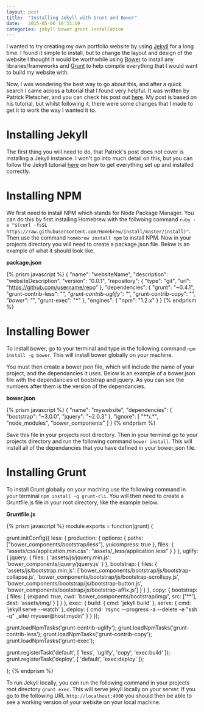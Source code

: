 ```yaml
---
layout: post
title:  "Installing Jekyll with Grunt and Bower"
date:   2015-05-06 10:33:19
categories: jekyll bower grunt installation
---
```

I wanted to try creating my own portfolio website by using [Jekyll](http://jekyllrb.com/) for a long time. I found it simple to install, but to change the layout and design of the website I thought it would be worthwhile using [Bower](http://bower.io/) to install any libraries/frameworks and [Grunt](http://gruntjs.com/) to help compile everything that I would want to build my website with.

Now, I was wondering the best way to go about this, and after a quick search I came across a tutorial that I found very helpful. It was written by Patrick Pletscher, and you can check his post out [here](http://www.pletscher.org/blog/2013/05/27/website.html). My post is based on his tutorial, but whilst following it, there were some changes that I made to get it to work the way I wanted it to.

# Installing Jekyll

The first thing you will need to do, that Patrick's post does not cover is installing a Jekyll instance. I won't go into much detail on this, but you can follow the Jekyll tutorial [here](http://jekyllrb.com/docs/installation/) on how to get everything set up and installed correctly. 

# Installing NPM

We first need to install NPM which stands for Node Package Manager. You can do this by first installing Homebrew with the follwoing command `ruby -e "$(curl -fsSL https://raw.githubusercontent.com/Homebrew/install/master/install)"`. Then use the command `homebrew install npm` to install NPM. Now in your projects directory you will need to create a package.json file. Below is an example of what it should look like. 

**package.json**

{% prism javascript %}
{
  "name": "websiteName",
  "description": "websiteDescription",
  "version": "0.0.1",
  "repository": {
    "type": "git",
    "url": "https://github.com/username/repo"
  },
  "dependencies": {
    "grunt": "~0.4.1",
    "grunt-contrib-less": "*",
    "grunt-contrib-uglify": "*",
    "grunt-contrib-copy": "*",
    "bower": "*",
    "grunt-exec": "*"
  },
  "engines": {
      "npm": "1.2.x"
  }
}
{% endprism %}

# Installing Bower

To install bower, go to your terminal and type in the following command `npm install -g bower`. This will install bower globally on your machine. 

You must then create a bower.json file, which will include the name of your project, and the dependancies it uses. Below is an example of a bower.json file with the dependancies of bootstrap and jquery. As you can see the numbers after them is the version of the dependancies.

**bower.json**

{% prism javascript %}
{
  "name": "mywebsite",
  "dependencies": {
    "bootstrap": "~3.0.0",
    "jquery": "~2.0.3"
  },
  "ignore": [
    "**/.*",
    "node_modules",
    "bower_components"
  ]
}
{% endprism %}

Save this file in your projects root directory. Then in your terminal go to your projects directory and run the following command `bower install`. This will install all of the dependancies that you have defined in your bower.json file.

# Installing Grunt

To install Grunt globally on your maching use the following command in your terminal `npm install -g grunt-cli`. You will then need to create a Gruntfile.js file in your root directory, like the example below.

**Gruntfile.js**

{% prism javascript %}
module.exports = function(grunt) {
  
grunt.initConfig({
  less: {
    production: {
      options: {
        paths: ["bower_components/bootstrap/less"],
        yuicompress: true
      },
      files: {
        "assets/css/application.min.css": "assets/_less/application.less"
      }
    }
  },
  uglify: {
    jquery: {
      files: {
        'assets/js/jquery.min.js': 'bower_components/jquery/jquery.js'
      }
    },
    bootstrap: {
      files: {
        'assets/js/bootstrap.min.js': ['bower_components/bootstrap/js/bootstrap-collapse.js',
                                       'bower_components/bootstrap/js/bootstrap-scrollspy.js',
                                       'bower_components/bootstrap/js/bootstrap-button.js',
                                       'bower_components/bootstrap/js/bootstrap-affix.js']
      }
    }
  },
  copy: {
    bootstrap: {
      files: [
        {expand: true, cwd: 'bower_components/bootstrap/img/', src: ['**'], dest: 'assets/img/'}
      ]
    }
  },
  exec: {
    build: {
      cmd: 'jekyll build'
    },
    serve: {
      cmd: 'jekyll serve --watch'
    },
    deploy: {
      cmd: 'rsync --progress -a --delete -e "ssh -q" _site/ myuser@host:mydir/'
    }
  }
});

grunt.loadNpmTasks('grunt-contrib-uglify');
grunt.loadNpmTasks('grunt-contrib-less');
grunt.loadNpmTasks('grunt-contrib-copy');
grunt.loadNpmTasks('grunt-exec');

grunt.registerTask('default', [ 'less', 'uglify', 'copy', 'exec:build' ]);
grunt.registerTask('deploy', [ 'default', 'exec:deploy' ]);

};
{% endprism %}

To run Jekyll locally, you can run the following command in your projects root directory `grunt exec`. This will serve jekyll locally on your server. If you go to the following URL `http://localhost:4000` you should then be able to see a working version of your website on your local machine.
